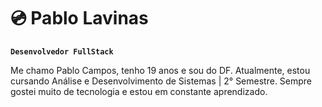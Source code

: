 # 💿 Pablo Lavinas


**`Desenvolvedor FullStack`**

Me chamo Pablo Campos, tenho 19 anos e sou do DF. Atualmente, estou cursando Análise e Desenvolvimento de Sistemas | 2° Semestre. Sempre gostei muito de tecnologia e estou em constante aprendizado.


